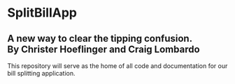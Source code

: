 # SplitBillApp
## A new way to clear the tipping confusion.<br />By Christer Hoeflinger and Craig Lombardo
This repository will serve as the home of all code and documentation for our bill splitting application.
